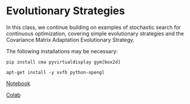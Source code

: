 # Evolutionary Strategies

In this class, we continue building on examples of stochastic search for
continuous optimization, covering simple evolutionary strategies and the
Covariance Matrix Adaptation Evolutionary Strategy.

The following installations may be necessary:

`pip install cma pyvirtualdisplay gym[box2d]`

`apt-get install -y xvfb python-opengl`

[Notebook](https://github.com/SupaeroDataScience/stochastic/blob/master/notebooks/Evolutionary%20Strategies.ipynb)

[Colab](https://colab.research.google.com/github/SupaeroDataScience/stochastic/blob/master/notebooks/Evolutionary%20Strategies.ipynb)
